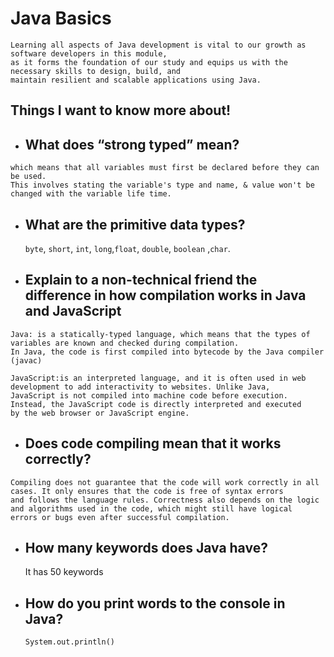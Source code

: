 # Java Basics

```
Learning all aspects of Java development is vital to our growth as software developers in this module,
as it forms the foundation of our study and equips us with the necessary skills to design, build, and
maintain resilient and scalable applications using Java.
```
## Things I want to know more about!



- ##  What does “strong typed” mean?

```
which means that all variables must first be declared before they can be used.
This involves stating the variable's type and name, & value won't be changed with the variable life time.
```

- ##  What are the primitive data types?

  `byte`, `short`, `int`, `long`,`float`, `double`, `boolean` ,`char`.
  
- ## Explain to a non-technical friend the difference in how compilation   works in Java and JavaScript

```
Java: is a statically-typed language, which means that the types of variables are known and checked during compilation.
In Java, the code is first compiled into bytecode by the Java compiler (javac)
```

```
JavaScript:is an interpreted language, and it is often used in web development to add interactivity to websites. Unlike Java,
JavaScript is not compiled into machine code before execution. Instead, the JavaScript code is directly interpreted and executed
by the web browser or JavaScript engine.
```

- ## Does code compiling mean that it works correctly?

```
Compiling does not guarantee that the code will work correctly in all cases. It only ensures that the code is free of syntax errors
and follows the language rules. Correctness also depends on the logic and algorithms used in the code, which might still have logical
errors or bugs even after successful compilation.
```

- ## How many keywords does Java have?

  It has 50 keywords

- ## How do you print words to the console in Java?

  `System.out.println()`

